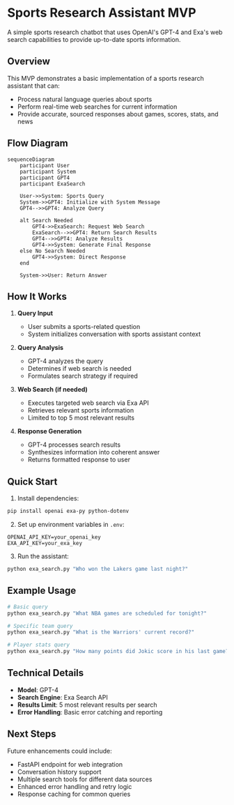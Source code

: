 # Sports Research Assistant MVP

A simple sports research chatbot that uses OpenAI's GPT-4 and Exa's web search capabilities to provide up-to-date sports information.

## Overview

This MVP demonstrates a basic implementation of a sports research assistant that can:
- Process natural language queries about sports
- Perform real-time web searches for current information
- Provide accurate, sourced responses about games, scores, stats, and news

## Flow Diagram

```mermaid
sequenceDiagram
    participant User
    participant System
    participant GPT4
    participant ExaSearch
    
    User->>System: Sports Query
    System->>GPT4: Initialize with System Message
    GPT4-->>GPT4: Analyze Query
    
    alt Search Needed
        GPT4->>ExaSearch: Request Web Search
        ExaSearch-->>GPT4: Return Search Results
        GPT4-->>GPT4: Analyze Results
        GPT4->>System: Generate Final Response
    else No Search Needed
        GPT4->>System: Direct Response
    end
    
    System->>User: Return Answer
```

## How It Works

1. **Query Input**
   - User submits a sports-related question
   - System initializes conversation with sports assistant context

2. **Query Analysis**
   - GPT-4 analyzes the query
   - Determines if web search is needed
   - Formulates search strategy if required

3. **Web Search (if needed)**
   - Executes targeted web search via Exa API
   - Retrieves relevant sports information
   - Limited to top 5 most relevant results

4. **Response Generation**
   - GPT-4 processes search results
   - Synthesizes information into coherent answer
   - Returns formatted response to user

## Quick Start

1. Install dependencies:
```bash
pip install openai exa-py python-dotenv
```

2. Set up environment variables in `.env`:
```
OPENAI_API_KEY=your_openai_key
EXA_API_KEY=your_exa_key
```

3. Run the assistant:
```bash
python exa_search.py "Who won the Lakers game last night?"
```

## Example Usage

```bash
# Basic query
python exa_search.py "What NBA games are scheduled for tonight?"

# Specific team query
python exa_search.py "What is the Warriors' current record?"

# Player stats query
python exa_search.py "How many points did Jokic score in his last game?"
```

## Technical Details

- **Model**: GPT-4
- **Search Engine**: Exa Search API
- **Results Limit**: 5 most relevant results per search
- **Error Handling**: Basic error catching and reporting

## Next Steps

Future enhancements could include:
- FastAPI endpoint for web integration
- Conversation history support
- Multiple search tools for different data sources
- Enhanced error handling and retry logic
- Response caching for common queries